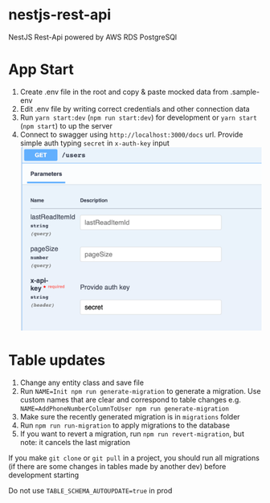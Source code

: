 # nestjs-rest-api

NestJS Rest-Api powered by AWS RDS PostgreSQl

# App Start

1. Create .env file in the root and copy & paste mocked data from .sample-env
2. Edit .env file by writing correct credentials and other connection data
3. Run `yarn start:dev` (`npm run start:dev`) for development or `yarn start` (`npm start`) to up the server
4. Connect to swagger using `http://localhost:3000/docs` url. Provide simple auth typing `secret` in `x-auth-key` input
   <br>![img_2.png](readme-files/swagger-auth-sample.png)

# Table updates

1. Change any entity class and save file
2. Run `NAME=Init npm run generate-migration` to generate a migration. Use custom names that are clear and correspond to
   table changes e.g. `NAME=AddPhoneNumberColumnToUser npm run generate-migration`
3. Make sure the recently generated migration is in `migrations` folder
4. Run `npm run run-migration` to apply migrations to the database
5. If you want to revert a migration, run `npm run revert-migration`, but note: it cancels the last migration

If you make `git clone` or `git pull` in a project, you should run all migrations (if there are some changes in tables
made by another dev) before development starting

Do not use `TABLE_SCHEMA_AUTOUPDATE=true` in prod